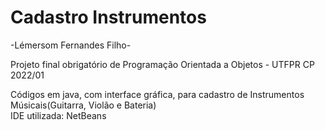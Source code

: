 # Cadastro Instrumentos 

-Lémersom Fernandes Filho- 

Projeto final obrigatório de Programação Orientada a Objetos - UTFPR CP 2022/01 

Códigos em java, com interface gráfica, para cadastro de Instrumentos Músicais(Guitarra, Violão e Bateria)                              
IDE utilizada: NetBeans 
